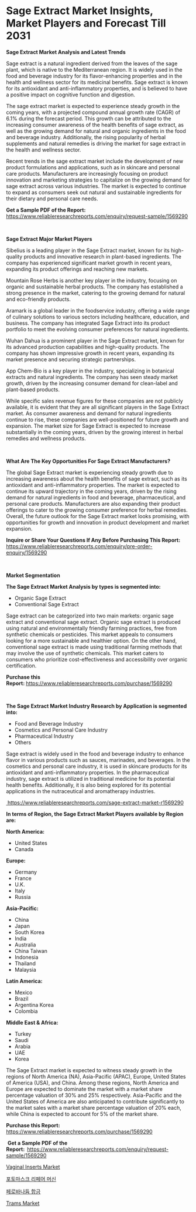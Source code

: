 <p><h1>Sage Extract Market Insights, Market Players and Forecast Till 2031</h1></p><p><strong>Sage Extract Market Analysis and Latest Trends</strong></p>
<p><p>Sage extract is a natural ingredient derived from the leaves of the sage plant, which is native to the Mediterranean region. It is widely used in the food and beverage industry for its flavor-enhancing properties and in the health and wellness sector for its medicinal benefits. Sage extract is known for its antioxidant and anti-inflammatory properties, and is believed to have a positive impact on cognitive function and digestion.</p><p>The sage extract market is expected to experience steady growth in the coming years, with a projected compound annual growth rate (CAGR) of 6.1% during the forecast period. This growth can be attributed to the increasing consumer awareness of the health benefits of sage extract, as well as the growing demand for natural and organic ingredients in the food and beverage industry. Additionally, the rising popularity of herbal supplements and natural remedies is driving the market for sage extract in the health and wellness sector.</p><p>Recent trends in the sage extract market include the development of new product formulations and applications, such as in skincare and personal care products. Manufacturers are increasingly focusing on product innovation and marketing strategies to capitalize on the growing demand for sage extract across various industries. The market is expected to continue to expand as consumers seek out natural and sustainable ingredients for their dietary and personal care needs.</p></p>
<p><strong>Get a Sample PDF of the Report:&nbsp;</strong> <a href="https://www.reliableresearchreports.com/enquiry/request-sample/1569290">https://www.reliableresearchreports.com/enquiry/request-sample/1569290</a></p>
<p>&nbsp;</p>
<p><strong>Sage Extract Major Market Players</strong></p>
<p><p>Sibelius is a leading player in the Sage Extract market, known for its high-quality products and innovative research in plant-based ingredients. The company has experienced significant market growth in recent years, expanding its product offerings and reaching new markets.</p><p>Mountain Rose Herbs is another key player in the industry, focusing on organic and sustainable herbal products. The company has established a strong presence in the market, catering to the growing demand for natural and eco-friendly products.</p><p>Aramark is a global leader in the foodservice industry, offering a wide range of culinary solutions to various sectors including healthcare, education, and business. The company has integrated Sage Extract into its product portfolio to meet the evolving consumer preferences for natural ingredients.</p><p>Wuhan Dahua is a prominent player in the Sage Extract market, known for its advanced production capabilities and high-quality products. The company has shown impressive growth in recent years, expanding its market presence and securing strategic partnerships.</p><p>App Chem-Bio is a key player in the industry, specializing in botanical extracts and natural ingredients. The company has seen steady market growth, driven by the increasing consumer demand for clean-label and plant-based products.</p><p>While specific sales revenue figures for these companies are not publicly available, it is evident that they are all significant players in the Sage Extract market. As consumer awareness and demand for natural ingredients continue to rise, these companies are well-positioned for future growth and expansion. The market size for Sage Extract is expected to increase substantially in the coming years, driven by the growing interest in herbal remedies and wellness products.</p></p>
<p>&nbsp;</p>
<p><strong>What Are The Key Opportunities For Sage Extract Manufacturers?</strong></p>
<p><p>The global Sage Extract market is experiencing steady growth due to increasing awareness about the health benefits of sage extract, such as its antioxidant and anti-inflammatory properties. The market is expected to continue its upward trajectory in the coming years, driven by the rising demand for natural ingredients in food and beverage, pharmaceutical, and personal care products. Manufacturers are also expanding their product offerings to cater to the growing consumer preference for herbal remedies. Overall, the future outlook for the Sage Extract market looks promising, with opportunities for growth and innovation in product development and market expansion.</p></p>
<p><strong>Inquire or Share Your Questions If Any Before Purchasing This Report:</strong> <a href="https://www.reliableresearchreports.com/enquiry/pre-order-enquiry/1569290">https://www.reliableresearchreports.com/enquiry/pre-order-enquiry/1569290</a></p>
<p>&nbsp;</p>
<p><strong>Market Segmentation</strong></p>
<p><strong>The Sage Extract Market Analysis by types is segmented into:</strong></p>
<p><ul><li>Organic Sage Extract</li><li>Conventional Sage Extract</li></ul></p>
<p><p>Sage extract can be categorized into two main markets: organic sage extract and conventional sage extract. Organic sage extract is produced using natural and environmentally friendly farming practices, free from synthetic chemicals or pesticides. This market appeals to consumers looking for a more sustainable and healthier option. On the other hand, conventional sage extract is made using traditional farming methods that may involve the use of synthetic chemicals. This market caters to consumers who prioritize cost-effectiveness and accessibility over organic certification.</p></p>
<p><strong>Purchase this Report:&nbsp;</strong><a href="https://www.reliableresearchreports.com/purchase/1569290">https://www.reliableresearchreports.com/purchase/1569290</a></p>
<p>&nbsp;</p>
<p><strong>The Sage Extract Market Industry Research by Application is segmented into:</strong></p>
<p><ul><li>Food and Beverage Industry</li><li>Cosmetics and Personal Care Industry</li><li>Pharmaceutical Industry</li><li>Others</li></ul></p>
<p><p>Sage extract is widely used in the food and beverage industry to enhance flavor in various products such as sauces, marinades, and beverages. In the cosmetics and personal care industry, it is used in skincare products for its antioxidant and anti-inflammatory properties. In the pharmaceutical industry, sage extract is utilized in traditional medicine for its potential health benefits. Additionally, it is also being explored for its potential applications in the nutraceutical and aromatherapy industries.</p></p>
<p><a href="https://www.reliableresearchreports.com/sage-extract-market-r1569290">&nbsp;https://www.reliableresearchreports.com/sage-extract-market-r1569290</a></p>
<p><strong>In terms of Region, the Sage Extract Market Players available by Region are:</strong></p>
<p>
    <p> <strong> North America: </strong>
        <ul>
            <li>United States</li>
            <li>Canada</li>
        </ul>
        </p> 
    <p> <strong> Europe: </strong>
        <ul>
            <li>Germany</li>
            <li>France</li>
            <li>U.K.</li>
            <li>Italy</li>
            <li>Russia</li>
        </ul>
        </p> 
    <p> <strong> Asia-Pacific: </strong>
        <ul>
            <li>China</li>
            <li>Japan</li>
            <li>South Korea</li>
            <li>India</li>
            <li>Australia</li>
            <li>China Taiwan</li>
            <li>Indonesia</li>
            <li>Thailand</li>
            <li>Malaysia</li>
        </ul>
        </p> 
    <p> <strong> Latin America: </strong>
        <ul>
            <li>Mexico</li>
            <li>Brazil</li>
            <li>Argentina Korea</li>
            <li>Colombia</li>
        </ul>
        </p> 
    <p> <strong> Middle East & Africa: </strong>
        <ul>
            <li>Turkey</li>
            <li>Saudi</li>
            <li>Arabia</li>
            <li>UAE</li>
            <li>Korea</li>
        </ul>
    </p>
    </p>
<p><p>The Sage Extract market is expected to witness steady growth in the regions of North America (NA), Asia-Pacific (APAC), Europe, United States of America (USA), and China. Among these regions, North America and Europe are expected to dominate the market with a market share percentage valuation of 30% and 25% respectively. Asia-Pacific and the United States of America are also anticipated to contribute significantly to the market sales with a market share percentage valuation of 20% each, while China is expected to account for 5% of the market share.</p></p>
<p><strong>Purchase this Report: </strong><a href="https://www.reliableresearchreports.com/purchase/1569290">https://www.reliableresearchreports.com/purchase/1569290</a></p>
<p>&nbsp;<strong>Get a Sample PDF of the Report:&nbsp;&nbsp;</strong><a href="https://www.reliableresearchreports.com/enquiry/request-sample/1569290">https://www.reliableresearchreports.com/enquiry/request-sample/1569290</a></p>
<p><strong></strong></p>
<p><p><a href="https://github.com/JennyferFeil2023/Market-Research-Report-List-1/blob/main/vaginal-inserts-market.md">Vaginal Inserts Market</a></p><p><a href="https://github.com/rick7624/Market-Research-Report-List-1/blob/main/3890202103115.md">포토마스크 리페어 머신</a></p><p><a href="https://github.com/mduzzalmduzzal601/Market-Research-Report-List-1/blob/main/5385963103117.md">페로바나듐 합금</a></p><p><a href="https://github.com/gracielawharr/Market-Research-Report-List-1/blob/main/trams-market.md">Trams Market</a></p></p>